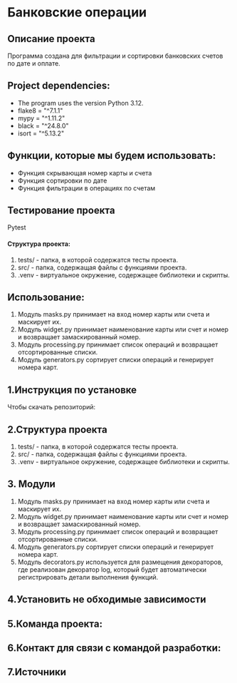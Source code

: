 # Банковские операции
## Описание проекта
Программа создана для фильтрации и сортировки банковских счетов по дате и оплате.
## Project dependencies:
* The program uses the version Python 3.12.
* flake8 = "^7.1.1"
* mypy = "^1.11.2"
* black = "^24.8.0"
* isort = "^5.13.2"

## Функции, которые мы будем использовать:
* Функция скрывающая номер карты и счета
* Функция сортировки по дате
* Функция фильтрации в операциях по счетам
## Тестирование проекта

Pytest

#### Структура проекта:

1. tests/ - папка, в которой содержатся тесты проекта.
2. src/ - папка, содержащая файлы с функциями проекта.
3. .venv - виртуальное окружение, содержащее библиотеки и скрипты.

## Использование:

1. Модуль masks.py принимает на вход номер карты или счета и маскирует их.
2. Модуль widget.py принимает наименование карты или счет и номер и возвращает замаскированный номер.
3. Модуль processing.py принимает список операций и возвращает отсортированные списки.
4. Модуль generators.py сортирует списки операций и генерирует номера карт.


## 1.Инструкция по установке
Чтобы скачать репозиторий:

## 2.Структура проекта

1. tests/ - папка, в которой содержатся тесты проекта.
2. src/ - папка, содержащая файлы с функциями проекта.
3. .venv - виртуальное окружение, содержащее библиотеки и скрипты.

## 3. Модули 
1. Модуль masks.py принимает на вход номер карты или счета и маскирует их.
2. Модуль widget.py принимает наименование карты или счет и номер и возвращает замаскированный номер.
3. Модуль processing.py принимает список операций и возвращает отсортированные списки.
4. Модуль generators.py сортирует списки операций и генерирует номера карт.
5. Модуль decorators.py используется для размещения декораторов, где реализован декоратор log, который будет автоматически регистрировать детали выполнения функций.

## 4.Установить не обходимые зависимости

## 5.Команда проекта:

## 6.Контакт для связи с командой разработки:

## 7.Источники
